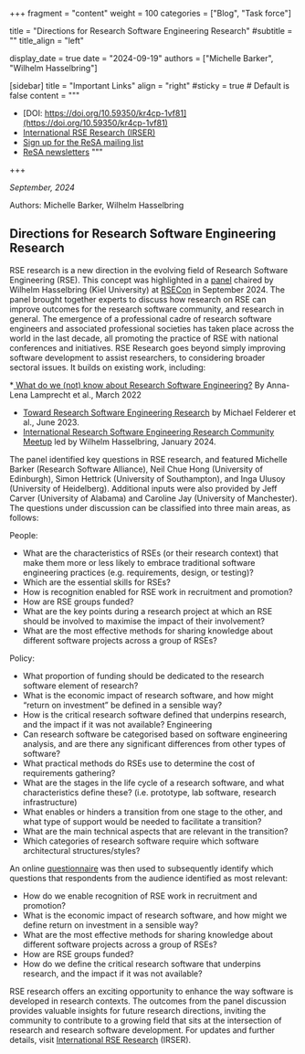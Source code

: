 +++
fragment = "content"
weight = 100
categories = ["Blog", "Task force"]

title = "Directions for Research Software Engineering Research"
#subtitle = ""
title_align = "left"

display_date = true
date = "2024-09-19"
authors = ["Michelle Barker", "Wilhelm Hasselbring"]

[sidebar]
  title = "Important Links"
  align = "right"
  #sticky = true # Default is false
  content = """
  * [DOI: https://doi.org/10.59350/kr4cp-1vf81](https://doi.org/10.59350/kr4cp-1vf81)
  * [International RSE Research (IRSER)](https://irser.github.io/)
  * [Sign up for the ReSA mailing list](https://landing.mailerlite.com/webforms/landing/i5e1h2)
  * [ReSA newsletters](/news)
  """
  
+++

_September, 2024_  

Authors: Michelle Barker, Wilhelm Hasselbring

## Directions for Research Software Engineering Research

RSE research is a new direction in the evolving field of Research Software Engineering (RSE). This concept was highlighted in a [panel](https://oceanrep.geomar.de/id/eprint/60691/) chaired by Wilhelm Hasselbring (Kiel University) at [RSECon](https://rsecon24.society-rse.org/) in September 2024. The panel brought together experts to discuss how research on RSE can improve outcomes for the research software community, and research in general.
The emergence of a professional cadre of research software engineers and associated professional societies has taken place across the world in the last decade, all promoting the practice of RSE with national conferences and initiatives. RSE Research goes beyond simply improving software development to assist researchers, to considering broader sectoral issues. It builds on existing work, including: 

*[ What do we (not) know about Research Software Engineering?](https://doi.org/10.5281/zenodo.6395908) By Anna-Lena Lamprecht et al., March 2022
* [Toward Research Software Engineering Research](https://doi.org/10.5281/ZENODO.8020525) by Michael Felderer et al., June 2023. 
* [International Research Software Engineering Research Community Meetup](https://fg-rse.gi.de/veranstaltung/international-research-software-engineering-research-community-meetup) led by Wilhelm Hasselbring, January 2024.

The panel identified key questions in RSE research, and featured Michelle Barker (Research Software Alliance), Neil Chue Hong (University of Edinburgh), Simon Hettrick (University of Southampton), and Inga Ulusoy (University of Heidelberg). Additional inputs were also provided by Jeff Carver (University of Alabama) and Caroline Jay (University of Manchester). The questions under discussion can be classified into three main areas, as follows:

People:
* What are the characteristics of RSEs (or their research context) that make them more or less likely to embrace traditional software engineering practices (e.g. requirements, design, or testing)?
* Which are the essential skills for RSEs?
* How is recognition enabled for RSE work in recruitment and promotion?
* How are RSE groups funded?
* What are the key points during a research project at which an RSE should be involved to maximise the impact of their involvement?
* What are the most effective methods for sharing knowledge about different software projects across a group of RSEs?

Policy:
* What proportion of funding should be dedicated to the research software element of research?
* What is the economic impact of research software, and how might “return on investment” be defined in a sensible way?
* How is the critical research software defined that underpins research, and the impact if it was not available?
Engineering
* Can research software be categorised based on software engineering analysis, and are there any significant differences from other types of software?
* What practical methods do RSEs use to determine the cost of requirements gathering?
* What are the stages in the life cycle of a research software, and what characteristics define these? (i.e. prototype, lab software, research infrastructure)
* What enables or hinders a transition from one stage to the other, and what type of support would be needed to facilitate a transition?
* What are the main technical aspects that are relevant in the transition?
* Which categories of research software require which software architectural structures/styles?

An online [questionnaire](https://docs.google.com/forms/d/e/1FAIpQLSf9lgs194WrFWrxXlDX-dVf1qBR_ZNfWtthcIsSl0Q2Qo2GsA/viewform) was then used to subsequently identify which questions that respondents from the audience identified as most relevant:

* How do we enable recognition of RSE work in recruitment and promotion?
* What is the economic impact of research software, and how might we define return on investment in a sensible way?
* What are the most effective methods for sharing knowledge about different software projects across a group of RSEs?
* How are RSE groups funded?
* How do we define the critical research software that underpins research, and the impact if it was not available?

RSE research offers an exciting opportunity to enhance the way software is developed in research contexts. The outcomes from the panel discussion provides valuable insights for future research directions, inviting the community to contribute to a growing field that sits at the intersection of research and research software development. For updates and further details, visit [International RSE Research](https://irser.github.io/) (IRSER).
